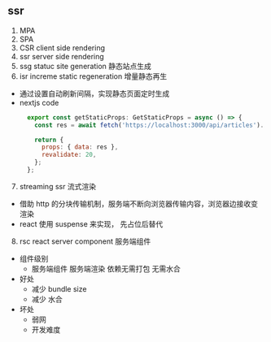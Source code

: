 

## ssr

1. MPA
2. SPA
3. CSR client side rendering
4. ssr server side rendering
5. ssg statuc site generation 静态站点生成
6. isr increme static regeneration 增量静态再生
  - 通过设置自动刷新间隔，实现静态页面定时生成
  - nextjs code
    ```js
      export const getStaticProps: GetStaticProps = async () => {
        const res = await fetch('https://localhost:3000/api/articles').then((res)=>res.json());

        return {
          props: { data: res },
          revalidate: 20,
        };
      };
    ```
7. streaming ssr 流式渲染
  - 借助 http 的分块传输机制，服务端不断向浏览器传输内容，浏览器边接收变渲染
  - react 使用 suspense 来实现， 先占位后替代 
8. rsc react server component 服务端组件
  - 组件级别
    - 服务端组件 服务端渲染 依赖无需打包 无需水合
  - 好处
    - 减少 bundle size
    - 减少 水合
  - 坏处
    - 弱网
    - 开发难度
    
